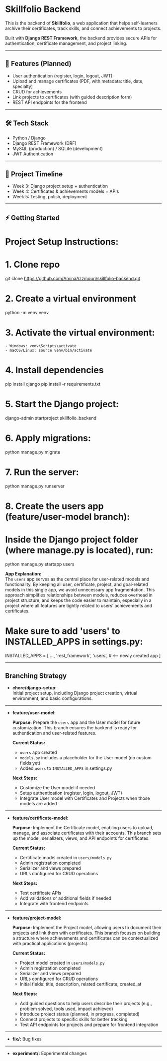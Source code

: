 # Skillfolio Backend

This is the backend of **Skillfolio**, a web application that helps self-learners archive their certificates, track skills, and connect achievements to projects.

Built with **Django REST Framework**, the backend provides secure APIs for authentication, certificate management, and project linking.

---

## 🚀 Features (Planned)

- User authentication (register, login, logout, JWT)
- Upload and manage certificates (PDF, with metadata: title, date, specialty)
- CRUD for achievements
- Link projects to certificates (with guided description form)
- REST API endpoints for the frontend

---

## 🛠️ Tech Stack

- Python / Django
- Django REST Framework (DRF)
- MySQL (production) / SQLite (development)
- JWT Authentication

---

## 📅 Project Timeline

- Week 3: Django project setup + authentication
- Week 4: Certificates & achievements models + APIs
- Week 5: Testing, polish, deployment

---

## ⚡ Getting Started

# Project Setup Instructions:

# 1. Clone repo

git clone https://github.com/AminaAzzmouri/skillfolio-backend.git

# 2. Create a virtual environment

python -m venv venv

# 3. Activate the virtual environment:

    - Windows: venv\Scripts\activate
    - macOS/Linux: source venv/bin/activate

# 4. Install dependencies

pip install django
pip install -r requirements.txt

# 5. Start the Django project:

django-admin startproject skillfolio_backend

# 6. Apply migrations:

python manage.py migrate

# 7. Run the server:

python manage.py runserver

# 8. Create the users app (feature/user-model branch):

# Inside the Django project folder (where manage.py is located), run:

python manage.py startapp users

**App Explanation:**  
 The `users` app serves as the central place for user-related models and functionality. By keeping all user, certificate, project, and goal-related models in this single app, we avoid unnecessary app fragmentation. This approach simplifies relationships between models, reduces overhead in project structure, and keeps the code easier to maintain, especially in a project where all features are tightly related to users’ achievements and certificates.

# Make sure to add 'users' to INSTALLED_APPS in settings.py:

INSTALLED_APPS = [
...,
'rest_framework',
'users', # <-- newly created app
]

---

## Branching Strategy

- **chore/django-setup:**  
  Initial project setup, including Django project creation, virtual environment, and basic configurations.

---

- **feature/user-model:**

  **Purpose:** Prepare the `users` app and the User model for future customization. This branch ensures the backend is ready for authentication and user-related features.

  **Current Status:**

  - `users` app created
  - `models.py` includes a placeholder for the User model (no custom fields yet)
  - Added `users` to `INSTALLED_APPS` in settings.py

  **Next Steps:**

  - Customize the User model if needed
  - Setup authentication (register, login, logout, JWT)
  - Integrate User model with Certificates and Projects when those models are added

---

- **feature/certificate-model:**

  **Purpose:** Implement the Certificate model, enabling users to upload, manage, and associate certificates with their accounts. This branch sets up the model, serializers, views, and API endpoints for certificates.

  **Current Status:**

  - Certificate model created in `users/models.py`
  - Admin registration completed
  - Serializer and views prepared
  - URLs configured for CRUD operations

  **Next Steps:**

  - Test certificate APIs
  - Add validations or additional fields if needed
  - Integrate with frontend endpoints

---

- **feature/project-model:**

  **Purpose:** Implement the Project model, allowing users to document their projects and link them with certificates. This branch focuses on building a structure where achievements and certificates can be contextualized with practical applications (projects).

  **Current Status:**

  - Project model created in `users/models.py`
  - Admin registration completed
  - Serializer and views prepared
  - URLs configured for CRUD operations
  - Initial fields: title, description, related certificate, created_at

  **Next Steps:**

  - Add guided questions to help users describe their projects (e.g., problem solved, tools used, impact achieved)
  - Introduce project status (planned, in progress, completed)
  - Connect projects to specific skills for better tracking
  - Test API endpoints for projects and prepare for frontend integration

---

- **fix/<fix-name>:** Bug fixes

---

- **experiment/<experiment-name>:** Experimental changes
